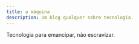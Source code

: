 ```yaml
---
title: a máquina
description: Um blog qualquer sobre tecnologia.
---
```


Tecnologia para emancipar, não escravizar.
